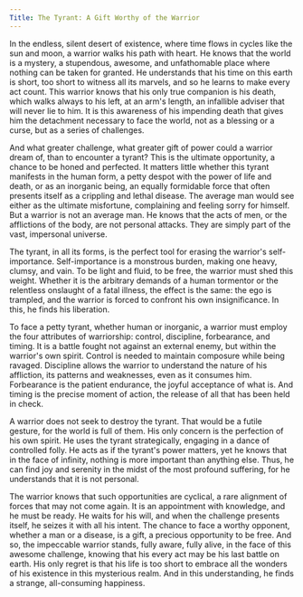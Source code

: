 ```yaml
---
Title: The Tyrant: A Gift Worthy of the Warrior
---
```


In the endless, silent desert of existence, where time flows in cycles like the sun and moon, a warrior walks his path with heart. He knows that the world is a mystery, a stupendous, awesome, and unfathomable place where nothing can be taken for granted. He understands that his time on this earth is short, too short to witness all its marvels, and so he learns to make every act count. This warrior knows that his only true companion is his death, which walks always to his left, at an arm's length, an infallible adviser that will never lie to him. It is this awareness of his impending death that gives him the detachment necessary to face the world, not as a blessing or a curse, but as a series of challenges.

And what greater challenge, what greater gift of power could a warrior dream of, than to encounter a tyrant? This is the ultimate opportunity, a chance to be honed and perfected. It matters little whether this tyrant manifests in the human form, a petty despot with the power of life and death, or as an inorganic being, an equally formidable force that often presents itself as a crippling and lethal disease. The average man would see either as the ultimate misfortune, complaining and feeling sorry for himself. But a warrior is not an average man. He knows that the acts of men, or the afflictions of the body, are not personal attacks. They are simply part of the vast, impersonal universe.

The tyrant, in all its forms, is the perfect tool for erasing the warrior's self-importance. Self-importance is a monstrous burden, making one heavy, clumsy, and vain. To be light and fluid, to be free, the warrior must shed this weight. Whether it is the arbitrary demands of a human tormentor or the relentless onslaught of a fatal illness, the effect is the same: the ego is trampled, and the warrior is forced to confront his own insignificance. In this, he finds his liberation.

To face a petty tyrant, whether human or inorganic, a warrior must employ the four attributes of warriorship: control, discipline, forbearance, and timing. It is a battle fought not against an external enemy, but within the warrior's own spirit. Control is needed to maintain composure while being ravaged. Discipline allows the warrior to understand the nature of his affliction, its patterns and weaknesses, even as it consumes him. Forbearance is the patient endurance, the joyful acceptance of what is. And timing is the precise moment of action, the release of all that has been held in check.

A warrior does not seek to destroy the tyrant. That would be a futile gesture, for the world is full of them. His only concern is the perfection of his own spirit. He uses the tyrant strategically, engaging in a dance of controlled folly. He acts as if the tyrant's power matters, yet he knows that in the face of infinity, nothing is more important than anything else. Thus, he can find joy and serenity in the midst of the most profound suffering, for he understands that it is not personal.

The warrior knows that such opportunities are cyclical, a rare alignment of forces that may not come again. It is an appointment with knowledge, and he must be ready. He waits for his will, and when the challenge presents itself, he seizes it with all his intent. The chance to face a worthy opponent, whether a man or a disease, is a gift, a precious opportunity to be free. And so, the impeccable warrior stands, fully aware, fully alive, in the face of this awesome challenge, knowing that his every act may be his last battle on earth. His only regret is that his life is too short to embrace all the wonders of his existence in this mysterious realm. And in this understanding, he finds a strange, all-consuming happiness.